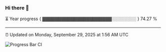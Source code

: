 ### Hi there 👋

⏳ Year progress { ▓▓▓▓▓▓▓▓▓▓▓▓▓▓▓▓▓▓▓▓▓▓░░░░░░░░ } 74.27 %

---

⏰ Updated on Monday, September 29, 2025 at 1:56 AM UTC

![Progress Bar CI](https://github.com/arthurbuhl/arthurbuhl/workflows/Progress%20Bar%20CI/badge.svg)
